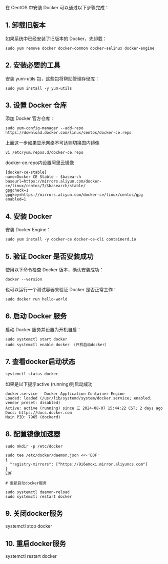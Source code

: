 在 CentOS 中安装 Docker 可以通过以下步骤完成：

## 1. 卸载旧版本
如果系统中已经安装了旧版本的 Docker，先卸载：
``` 
sudo yum remove docker docker-common docker-selinux docker-engine
```
## 2. 安装必要的工具

安装 yum-utils 包，这些包将帮助管理存储库：
```
sudo yum install -y yum-utils
```

## 3. 设置 Docker 仓库

添加 Docker 官方仓库：

``` 
sudo yum-config-manager --add-repo https://download.docker.com/linux/centos/docker-ce.repo
``` 

上面这一步如果显示网络不可达则切换国内镜像

```
vi /etc/yum.repos.d/docker-ce.repo
``` 

docker-ce.repo内设置阿里云镜像

```
[docker-ce-stable]
name=Docker CE Stable - $basearch
baseurl=https://mirrors.aliyun.com/docker-ce/linux/centos/7/$basearch/stable/
gpgcheck=1
gpgkey=https://mirrors.aliyun.com/docker-ce/linux/centos/gpg
enabled=1
```
## 4. 安装 Docker

安装 Docker Engine：
```
sudo yum install -y docker-ce docker-ce-cli containerd.io
```
## 5. 验证 Docker 是否安装成功

使用以下命令检查 Docker 版本，确认安装成功：
```
docker --version
```
也可以运行一个测试容器来验证 Docker 是否正常工作：
```
sudo docker run hello-world
```
## 6. 启动 Docker 服务

启动 Docker 服务并设置为开机自启：
```
sudo systemctl start docker
sudo systemctl enable docker （开机启动docker）
```
## 7. 查看docker启动状态

```
systemctl status docker 
```
如果是以下提示active (running)则启动成功

```
docker.service - Docker Application Container Engine
Loaded: loaded (/usr/lib/systemd/system/docker.service; enabled; vendor preset: disabled)
Active: active (running) since 三 2024-08-07 15:44:22 CST; 2 days ago
Docs: https://docs.docker.com
Main PID: 7965 (dockerd)
 ```
##  8. 配置镜像加速器
```
sudo mkdir -p /etc/docker

sudo tee /etc/docker/daemon.json <<-'EOF'
{
  "registry-mirrors": ["https://9i6emoxi.mirror.aliyuncs.com"]
}
EOF

# 重新启动docker服务

sudo systemctl daemon-reload
sudo systemctl restart docker
```
## 9. 关闭docker服务
systemctl stop docker
## 10. 重启docker服务
systemctl restart docker
